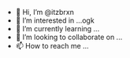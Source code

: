 - 👋 Hi, I’m @itzbrxn
- 👀 I’m interested in ...ogk
- 🌱 I’m currently learning ...
- 💞️ I’m looking to collaborate on ...
- 📫 How to reach me ...

<!---
itzbrxn/itzbrxn is a ✨ special ✨ repository because its `README.md` (this file) appears on your GitHub profile.
You can click the Preview link to take a look at your changes.
--->
